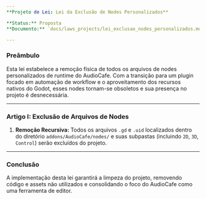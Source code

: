 ```yaml
---
**Projeto de Lei: Lei da Exclusão de Nodes Personalizados**

**Status:** Proposta
**Documento:** `docs/laws_projects/lei_exclusao_nodes_personalizados.md`

---
```


### **Preâmbulo**

Esta lei estabelece a remoção física de todos os arquivos de nodes personalizados de runtime do AudioCafe. Com a transição para um plugin focado em automação de workflow e o aproveitamento dos recursos nativos do Godot, esses nodes tornam-se obsoletos e sua presença no projeto é desnecessária.

---

### **Artigo I: Exclusão de Arquivos de Nodes**

1.  **Remoção Recursiva:** Todos os arquivos `.gd` e `.uid` localizados dentro do diretório `addons/AudioCafe/nodes/` e suas subpastas (incluindo `2D`, `3D`, `Control`) serão excluídos do projeto.

---

### **Conclusão**

A implementação desta lei garantirá a limpeza do projeto, removendo código e assets não utilizados e consolidando o foco do AudioCafe como uma ferramenta de editor.
